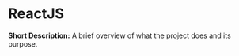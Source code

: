 
ReactJS
============

**Short Description:** A brief overview of what the project does and its purpose.

